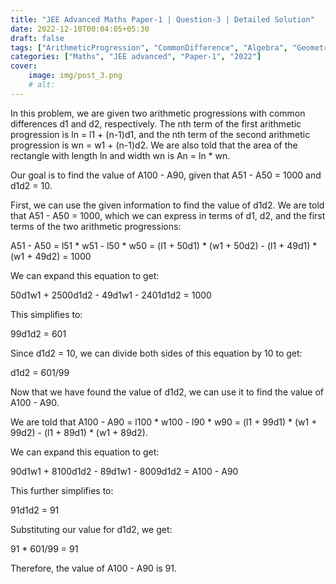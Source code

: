 ```yaml
---
title: "JEE Advanced Maths Paper-1 | Question-3 | Detailed Solution"
date: 2022-12-10T00:04:05+05:30
draft: false
tags: ["ArithmeticProgression", "CommonDifference", "Algebra", "Geometry"]
categories: ["Maths", "JEE advanced", "Paper-1", "2022"]
cover: 
    image: img/post_3.png
    # alt: 
---
```

In this problem, we are given two arithmetic progressions with common differences d1 and d2, respectively. The nth term of the first arithmetic progression is ln = l1 + (n-1)d1, and the nth term of the second arithmetic progression is wn = w1 + (n-1)d2. We are also told that the area of the rectangle with length ln and width wn is An = ln * wn.

Our goal is to find the value of A100 - A90, given that A51 - A50 = 1000 and d1d2 = 10.

First, we can use the given information to find the value of d1d2. We are told that A51 - A50 = 1000, which we can express in terms of d1, d2, and the first terms of the two arithmetic progressions:

A51 - A50 = l51 * w51 - l50 * w50 = (l1 + 50d1) * (w1 + 50d2) - (l1 + 49d1) * (w1 + 49d2) = 1000

We can expand this equation to get:

50d1w1 + 2500d1d2 - 49d1w1 - 2401d1d2 = 1000

This simplifies to:

99d1d2 = 601

Since d1d2 = 10, we can divide both sides of this equation by 10 to get:

d1d2 = 601/99

Now that we have found the value of d1d2, we can use it to find the value of A100 - A90.

We are told that A100 - A90 = l100 * w100 - l90 * w90 = (l1 + 99d1) * (w1 + 99d2) - (l1 + 89d1) * (w1 + 89d2).

We can expand this equation to get:

90d1w1 + 8100d1d2 - 89d1w1 - 8009d1d2 = A100 - A90

This further simplifies to:

91d1d2 = 91

Substituting our value for d1d2, we get:

91 * 601/99 = 91

Therefore, the value of A100 - A90 is 91.